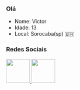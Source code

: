 ### Olá

- Nome: Victor
- Idade: 13
- Local: Sorocaba(sp) :brazil:

### Redes Sociais

<a href="https://github.com/VhCompany1">
  <img src="https://i.pinimg.com/originals/b1/5e/ed/b15eedbdafbbdbca3249e3942f4faf3b.png" width="65px">
  <img src="https://img.icons8.com/material-rounded/452/discord-logo.png" width="65px">
</a>


<!--
**VhCompany1/VhCompany1** is a ✨ _special_ ✨ repository because its `README.md` (this file) appears on your GitHub profile.

Here are some ideas to get you started:

- 🔭 I’m currently working on ...
- 🌱 I’m currently learning ...
- 👯 I’m looking to collaborate on ...
- 🤔 I’m looking for help with ...
- 💬 Ask me about ...
- 📫 How to reach me: ...
- 😄 Pronouns: ...
- ⚡ Fun fact: ...
-->
